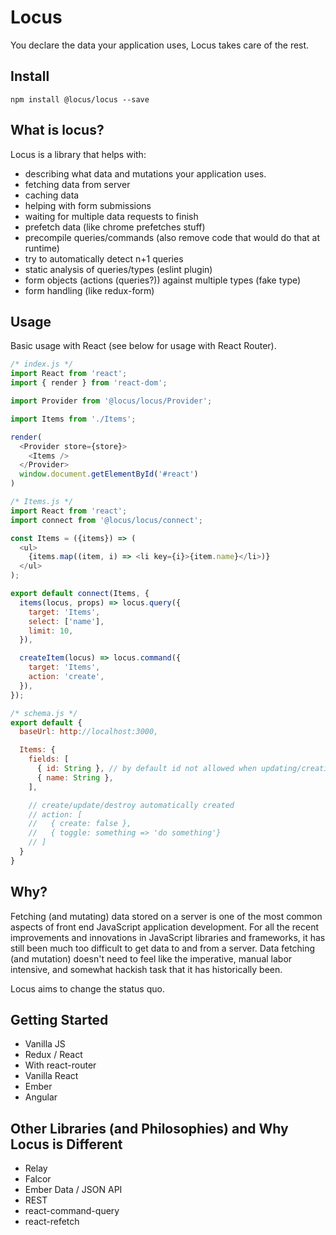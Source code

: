 # Locus
You declare the data your application uses, Locus takes care of the rest.

## Install

```
npm install @locus/locus --save
```

## What is locus?
Locus is a library that helps with:
 - describing what data and mutations your application uses.
 - fetching data from server
 - caching data
 - helping with form submissions
 - waiting for multiple data requests to finish
 - prefetch data (like chrome prefetches stuff)
 - precompile queries/commands (also remove code that would do that at runtime)
 - try to automatically detect n+1 queries
 - static analysis of queries/types (eslint plugin)
 - form objects (actions (queries?)) against multiple types (fake type)
 - form handling (like redux-form)


## Usage
Basic usage with React (see below for usage with React Router).
```javascript
/* index.js */
import React from 'react';
import { render } from 'react-dom';

import Provider from '@locus/locus/Provider';

import Items from './Items';

render(
  <Provider store={store}>
    <Items />
  </Provider>
  window.document.getElementById('#react')
)
```

```javascript
/* Items.js */
import React from 'react';
import connect from '@locus/locus/connect';

const Items = ({items}) => (
  <ul>
    {items.map((item, i) => <li key={i}>{item.name}</li>)}
  </ul>
);

export default connect(Items, {
  items(locus, props) => locus.query({
    target: 'Items',
    select: ['name'],
    limit: 10,
  }),

  createItem(locus) => locus.command({
    target: 'Items',
    action: 'create',
  }),
});
```

```javascript
/* schema.js */
export default {
  baseUrl: http://localhost:3000,

  Items: {
    fields: [
      { id: String }, // by default id not allowed when updating/creating
      { name: String },
    ],

    // create/update/destroy automatically created
    // action: [
    //   { create: false },
    //   { toggle: something => 'do something'}
    // ]
  }
}
```


## Why?
Fetching (and mutating) data stored on a server is one of the most common aspects of front end JavaScript application development. For all the recent improvements and innovations in JavaScript libraries and frameworks, it has still been much too difficult to get data to and from a server. Data fetching (and mutation) doesn't need to feel like the imperative, manual labor intensive, and somewhat hackish task that it has historically been.

Locus aims to change the status quo.


## Getting Started
- Vanilla JS
- Redux / React
- With react-router
- Vanilla React
- Ember
- Angular


## Other Libraries (and Philosophies) and Why Locus is Different
 - Relay
 - Falcor
 - Ember Data / JSON API
 - REST
 - react-command-query
 - react-refetch
